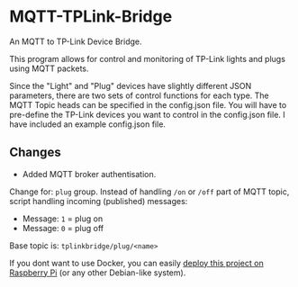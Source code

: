 # MQTT-TPLink-Bridge
An MQTT to TP-Link Device Bridge.

This program allows for control and monitoring of TP-Link lights and plugs using MQTT packets.

Since the "Light" and "Plug" devices have slightly different JSON parameters, there are two sets of control functions for each type. The MQTT Topic heads can be specified in the config.json file. You will have to pre-define the TP-Link devices you want to control in the config.json file. I have included an example config.json file.

## Changes

* Added MQTT broker authentisation.

Change for: `plug` group. Instead of handling `/on` or `/off` part of MQTT topic, script handling incoming (published) messages:
* Message: `1` = plug on
* Message: `0` = plug off

Base topic is: `tplinkbridge/plug/<name>`

If you dont want to use Docker, you can easily [deploy this project on Raspberry Pi](README-RaspberryPi.md) (or any other Debian-like system).
